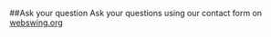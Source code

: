 ##Ask your question
Ask your questions using our contact form on [webswing.org](http://webswing.org)
